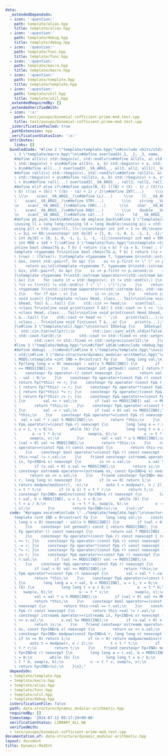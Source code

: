 ```yaml
---
data:
  _extendedDependsOn:
  - icon: ':question:'
    path: template/alias.hpp
    title: template/alias.hpp
  - icon: ':question:'
    path: template/debug.hpp
    title: template/debug.hpp
  - icon: ':question:'
    path: template/func.hpp
    title: template/func.hpp
  - icon: ':question:'
    path: template/macro.hpp
    title: template/macro.hpp
  - icon: ':question:'
    path: template/template.hpp
    title: template/template.hpp
  - icon: ':question:'
    path: template/util.hpp
    title: template/util.hpp
  _extendedRequiredBy: []
  _extendedVerifiedWith:
  - icon: ':x:'
    path: test/yosupo/binomial-cofficient-prime-mod.test.cpp
    title: test/yosupo/binomial-cofficient-prime-mod.test.cpp
  _isVerificationFailed: true
  _pathExtension: hpp
  _verificationStatusIcon: ':x:'
  attributes:
    links: []
  bundledCode: "#line 2 \"template/template.hpp\"\n#include <bits/stdc++.h>\n#line\
    \ 3 \"template/macro.hpp\"\n\n#define overload3(_1, _2, _3, name, ...) name\n\
    #define all1(v) std::begin(v), std::end(v)\n#define all2(v, a) std::begin(v),\
    \ std::begin(v) + a\n#define all3(v, a, b) std::begin(v) + a, std::begin(v) +\
    \ b\n#define all(...) overload3(__VA_ARGS__, all3, all2, all1)(__VA_ARGS__)\n\
    #define rall1(v) std::rbegin(v), std::rend(v)\n#define rall2(v, a) std::rbegin(v),\
    \ std::rbegin(v) + a\n#define rall3(v, a, b) std::rbegin(v) + a, std::rbegin(v)\
    \ + b\n#define rall(...) overload3(__VA_ARGS__, rall3, rall2, rall1)(__VA_ARGS__)\n\
    #define elif else if\n#define updiv(N, X) (((N) + (X) - 1) / (X))\n#define sigma(a,\
    \ b) (((a) + (b)) * ((b) - (a) + 1) / 2)\n#define INT(...)     \\\n    int __VA_ARGS__;\
    \ \\\n    scan(__VA_ARGS__)\n#define LL(...)     \\\n    ll __VA_ARGS__; \\\n\
    \    scan(__VA_ARGS__)\n#define STR(...)        \\\n    string __VA_ARGS__; \\\
    \n    scan(__VA_ARGS__)\n#define CHR(...)      \\\n    char __VA_ARGS__; \\\n\
    \    scan(__VA_ARGS__)\n#define DOU(...)        \\\n    double __VA_ARGS__; \\\
    \n    scan(__VA_ARGS__)\n#define LD(...)     \\\n    ld __VA_ARGS__; \\\n    scan(__VA_ARGS__)\n\
    #define pb push_back\n#define eb emplace_back\n#line 3 \"template/alias.hpp\"\n\
    \nusing ll = long long;\nusing ld = long double;\nusing pii = std::pair<int, int>;\n\
    using pll = std::pair<ll, ll>;\nconstexpr int inf = 1 << 30;\nconstexpr ll INF\
    \ = 1LL << 60;\nconstexpr int dx[8] = {1, 0, -1, 0, 1, -1, 1, -1};\nconstexpr\
    \ int dy[8] = {0, 1, 0, -1, 1, 1, -1, -1};\nconstexpr int mod = 998244353;\nconstexpr\
    \ int MOD = 1e9 + 7;\n#line 3 \"template/func.hpp\"\n\ntemplate <typename T>\n\
    inline bool chmax(T& a, T b) { return ((a < b) ? (a = b, true) : (false)); }\n\
    template <typename T>\ninline bool chmin(T& a, T b) { return ((a > b) ? (a = b,\
    \ true) : (false)); }\ntemplate <typename T, typename U>\nstd::ostream &operator<<(std::ostream\
    \ &os, const std::pair<T, U> &p) {\n    os << p.first << \" \" << p.second;\n\
    \    return os;\n}\ntemplate <typename T, typename U>\nstd::istream &operator>>(std::istream\
    \ &is, std::pair<T, U> &p) {\n    is >> p.first >> p.second;\n    return is;\n\
    }\ntemplate <typename T>\nstd::ostream &operator<<(std::ostream &os, const std::vector<T>\
    \ &v) {\n    for (auto it = std::begin(v); it != std::end(v);) {\n        os <<\
    \ *it << ((++it) != std::end(v) ? \" \" : \"\");\n    }\n    return os;\n}\ntemplate\
    \ <typename T>\nstd::istream &operator>>(std::istream &is, std::vector<T> &v)\
    \ {\n    for (T &in : v) {\n        is >> in;\n    }\n    return is;\n}\ninline\
    \ void scan() {}\ntemplate <class Head, class... Tail>\ninline void scan(Head\
    \ &head, Tail &...tail) {\n    std::cin >> head;\n    scan(tail...);\n}\ntemplate\
    \ <class T>\ninline void print(const T &t) { std::cout << t << '\\n'; }\ntemplate\
    \ <class Head, class... Tail>\ninline void print(const Head &head, const Tail\
    \ &...tail) {\n    std::cout << head << ' ';\n    print(tail...);\n}\ntemplate\
    \ <class... T>\ninline void fin(const T &...a) {\n    print(a...);\n    exit(0);\n\
    }\n#line 3 \"template/util.hpp\"\n\nstruct IOSetup {\n    IOSetup() {\n      \
    \  std::cin.tie(nullptr);\n        std::ios::sync_with_stdio(false);\n       \
    \ std::cout.tie(0);\n        std::cout << std::fixed << std::setprecision(12);\n\
    \        std::cerr << std::fixed << std::setprecision(12);\n    }\n} IOSetup;\n\
    #line 3 \"template/debug.hpp\"\n\n#ifdef LOCAL\n#include <debug.hpp>\n#else\n\
    #define debug(...)\n#endif\n#line 8 \"template/template.hpp\"\nusing namespace\
    \ std;\n#line 3 \"data-structure/dynamic_modular-arithmetic.hpp\"\n\nvector<int>\
    \ MODS;\ntemplate <int IND = 0>\nstruct Fp {\n    long long val;\n    constexpr\
    \ Fp(long long v = 0) noexcept : val(v % MODS[IND]) {\n        if (val < 0) val\
    \ += MODS[IND];\n    }\n    constexpr int getmod() const { return MODS[IND]; }\n\
    \    constexpr Fp operator-() const noexcept {\n        return val ? MODS[IND]\
    \ - val : 0;\n    }\n    constexpr Fp operator+(const Fp& r) const noexcept {\
    \ return Fp(*this) += r; }\n    constexpr Fp operator-(const Fp& r) const noexcept\
    \ { return Fp(*this) -= r; }\n    constexpr Fp operator*(const Fp& r) const noexcept\
    \ { return Fp(*this) *= r; }\n    constexpr Fp operator/(const Fp& r) const noexcept\
    \ { return Fp(*this) /= r; }\n    constexpr Fp& operator+=(const Fp& r) noexcept\
    \ {\n        val += r.val;\n        if (val >= MODS[IND]) val -= MODS[IND];\n\
    \        return *this;\n    }\n    constexpr Fp& operator-=(const Fp& r) noexcept\
    \ {\n        val -= r.val;\n        if (val < 0) val += MODS[IND];\n        return\
    \ *this;\n    }\n    constexpr Fp& operator*=(const Fp& r) noexcept {\n      \
    \  val = val * r.val % MODS[IND];\n        return *this;\n    }\n    constexpr\
    \ Fp& operator/=(const Fp& r) noexcept {\n        long long a = r.val, b = MODS[IND],\
    \ u = 1, v = 0;\n        while (b) {\n            long long t = a / b;\n     \
    \       a -= t * b;\n            swap(a, b);\n            u -= t * v;\n      \
    \      swap(u, v);\n        }\n        val = val * u % MODS[IND];\n        if\
    \ (val < 0) val += MODS[IND];\n        return *this;\n    }\n    constexpr bool\
    \ operator==(const Fp& r) const noexcept {\n        return this->val == r.val;\n\
    \    }\n    constexpr bool operator!=(const Fp& r) const noexcept {\n        return\
    \ this->val != r.val;\n    }\n    friend constexpr istream& operator>>(istream&\
    \ is, Fp<IND>& x) noexcept {\n        is >> x.val;\n        x.val %= MODS[IND];\n\
    \        if (x.val < 0) x.val += MODS[IND];\n        return is;\n    }\n    friend\
    \ constexpr ostream& operator<<(ostream& os, const Fp<IND>& x) noexcept {\n  \
    \      return os << x.val;\n    }\n    friend constexpr Fp<IND> modpow(const Fp<IND>&\
    \ r, long long n) noexcept {\n        if (n == 0) return 1;\n        if (n < 0)\
    \ return modpow(modinv(r), -n);\n        auto t = modpow(r, n / 2);\n        t\
    \ = t * t;\n        if (n & 1) t = t * r;\n        return t;\n    }\n    friend\
    \ constexpr Fp<IND> modinv(const Fp<IND>& r) noexcept {\n        long long a =\
    \ r.val, b = MODS[IND], u = 1, v = 0;\n        while (b) {\n            long long\
    \ t = a / b;\n            a -= t * b, swap(a, b);\n            u -= t * v, swap(u,\
    \ v);\n        }\n        return Fp<IND>(u);\n    }\n};\n"
  code: "#pragma once\n#include \"../template/template.hpp\"\n\nvector<int> MODS;\n\
    template <int IND = 0>\nstruct Fp {\n    long long val;\n    constexpr Fp(long\
    \ long v = 0) noexcept : val(v % MODS[IND]) {\n        if (val < 0) val += MODS[IND];\n\
    \    }\n    constexpr int getmod() const { return MODS[IND]; }\n    constexpr\
    \ Fp operator-() const noexcept {\n        return val ? MODS[IND] - val : 0;\n\
    \    }\n    constexpr Fp operator+(const Fp& r) const noexcept { return Fp(*this)\
    \ += r; }\n    constexpr Fp operator-(const Fp& r) const noexcept { return Fp(*this)\
    \ -= r; }\n    constexpr Fp operator*(const Fp& r) const noexcept { return Fp(*this)\
    \ *= r; }\n    constexpr Fp operator/(const Fp& r) const noexcept { return Fp(*this)\
    \ /= r; }\n    constexpr Fp& operator+=(const Fp& r) noexcept {\n        val +=\
    \ r.val;\n        if (val >= MODS[IND]) val -= MODS[IND];\n        return *this;\n\
    \    }\n    constexpr Fp& operator-=(const Fp& r) noexcept {\n        val -= r.val;\n\
    \        if (val < 0) val += MODS[IND];\n        return *this;\n    }\n    constexpr\
    \ Fp& operator*=(const Fp& r) noexcept {\n        val = val * r.val % MODS[IND];\n\
    \        return *this;\n    }\n    constexpr Fp& operator/=(const Fp& r) noexcept\
    \ {\n        long long a = r.val, b = MODS[IND], u = 1, v = 0;\n        while\
    \ (b) {\n            long long t = a / b;\n            a -= t * b;\n         \
    \   swap(a, b);\n            u -= t * v;\n            swap(u, v);\n        }\n\
    \        val = val * u % MODS[IND];\n        if (val < 0) val += MODS[IND];\n\
    \        return *this;\n    }\n    constexpr bool operator==(const Fp& r) const\
    \ noexcept {\n        return this->val == r.val;\n    }\n    constexpr bool operator!=(const\
    \ Fp& r) const noexcept {\n        return this->val != r.val;\n    }\n    friend\
    \ constexpr istream& operator>>(istream& is, Fp<IND>& x) noexcept {\n        is\
    \ >> x.val;\n        x.val %= MODS[IND];\n        if (x.val < 0) x.val += MODS[IND];\n\
    \        return is;\n    }\n    friend constexpr ostream& operator<<(ostream&\
    \ os, const Fp<IND>& x) noexcept {\n        return os << x.val;\n    }\n    friend\
    \ constexpr Fp<IND> modpow(const Fp<IND>& r, long long n) noexcept {\n       \
    \ if (n == 0) return 1;\n        if (n < 0) return modpow(modinv(r), -n);\n  \
    \      auto t = modpow(r, n / 2);\n        t = t * t;\n        if (n & 1) t =\
    \ t * r;\n        return t;\n    }\n    friend constexpr Fp<IND> modinv(const\
    \ Fp<IND>& r) noexcept {\n        long long a = r.val, b = MODS[IND], u = 1, v\
    \ = 0;\n        while (b) {\n            long long t = a / b;\n            a -=\
    \ t * b, swap(a, b);\n            u -= t * v, swap(u, v);\n        }\n       \
    \ return Fp<IND>(u);\n    }\n};"
  dependsOn:
  - template/template.hpp
  - template/macro.hpp
  - template/alias.hpp
  - template/func.hpp
  - template/util.hpp
  - template/debug.hpp
  isVerificationFile: false
  path: data-structure/dynamic_modular-arithmetic.hpp
  requiredBy: []
  timestamp: '2024-07-12 09:17:29+09:00'
  verificationStatus: LIBRARY_ALL_WA
  verifiedWith:
  - test/yosupo/binomial-cofficient-prime-mod.test.cpp
documentation_of: data-structure/dynamic_modular-arithmetic.hpp
layout: document
title: Dynamic-ModInt
---
```

